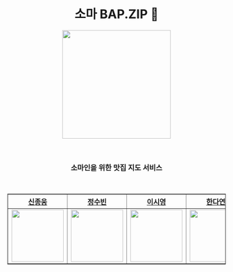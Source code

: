 <h1 align="center">소마 BAP.ZIP 🍚</h1>

<p align="center">
<img align="center" src="https://smbap.vercel.app/logo240.webp" width='250' />
</p>
<br/>
<h3 align="center">
소마인을 위한 맛집 지도 서비스
</h3>
<br/>

<div align="center">
    <table border="1">
        <th><a href="https://github.com/vgihan">신종웅</a></th>
        <th><a href="https://github.com/ShinJongUng">정수빈</a></th>
        <th><a href="https://github.com/ShinJongUng">이시영</a></th>
        <th><a href="https://github.com/ShinJongUng">한다연</a></th>
        <th><a href="https://github.com/ShinJongUng">김소현</a></th>
        <tr>
            <td>
                <img src="https://avatars.githubusercontent.com/u/65454966" width='120' />
            </td>
            <td>
                <img src="https://avatars.githubusercontent.com/u/76704035?v=4" width='120' />
            </td>
            <td>
                <img src="https://avatars.githubusercontent.com/u/60744262?v=4" width='120' />
            </td>
            <td>
                <img src="https://avatars.githubusercontent.com/u/75533232?v=4" width='120' />
            </td>
            <td>
                <img src="https://avatars.githubusercontent.com/u/55437339?v=4" width='120' />
            </td>
        </tr>
    </table>
</div>
<br/>
<br/>
